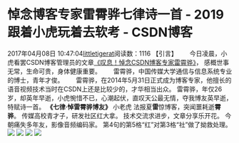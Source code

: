 # 悼念博客专家雷霄骅七律诗一首 - 2019跟着小虎玩着去软考 - CSDN博客
2017年04月08日 10:47:04[littletigerat](https://me.csdn.net/littletigerat)阅读数：1116
【引言】
      今日凌晨，小虎看罢CSDN博客管理员的文章[《叹息！悼念CSDN博客专家雷霄骅》](http://blog.csdn.net/soledadzz/article/details/52108767)， 感概世事无常，生命可贵，身体健康重要。
      雷霄骅，中国传媒大学通信与信息系统专业的博士，青年才俊。
      雷霄骅，在2014年5月31日正式成为博客专家，他擅长的语音视频技术当时在CSDN上还是比较少的，才华相当出众。
雷霄骅，年仅26岁，却英年早逝，小虎惋惜不已，心潮起伏，直叹天公最无情，夺我博友英早逝，特赋诗一首。
**《七律·悼雷霄骅博友》**
小老虎
法报夏**雷**惊博客，突闻噩耗逝**霄骅**。
传媒高校青才子，研发社区红大拿。
技术交流求进步，文章分享乐开花。
今朝痛失多年友，影像音频编码家。
第4句的第5格“红”对第3格“社”做了拗救处理。
![](https://img-blog.csdn.net/20170408103544311)
![](https://img-blog.csdn.net/20170408103315008)
![](https://img-blog.csdn.net/20170408103322870)
![](https://img-blog.csdn.net/20170408103404461)
